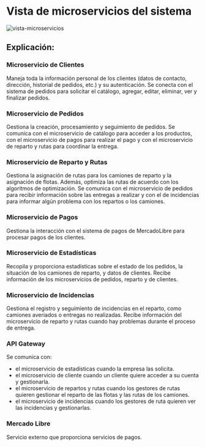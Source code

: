 # Vista de microservicios del sistema

![vista-microservicios](https://github.com/user-attachments/assets/0c0df586-1625-4866-b524-507cfd296df7)

## Explicación:

### Microservicio de Clientes 
Maneja toda la información personal de los clientes (datos de contacto, dirección, historial de pedidos, etc.) y su autenticación. Se conecta con el sistema de pedidos para solicitar el catálogo, agregar, editar, eliminar, ver y finalizar pedidos.

### Microservicio de Pedidos
Gestiona la creación, procesamiento y seguimiento de pedidos. Se comunica con el microservicio de catálogo para acceder a los productos, con el microservicio de pagos para realizar el pago y con el microservicio de reparto y rutas para coordinar la entrega.

### Microservicio de Reparto y Rutas
Gestiona la asignación de rutas para los camiones de reparto y la asignación de flotas. Además, optimiza las rutas de acuerdo con los algoritmos de optimización. Se comunica con el microservicio de pedidos para recibir información sobre las entregas a realizar y con el de incidencias para informar algún problema con los repartos o los camiones.

### Microservicio de Pagos 
Gestiona la interacción con el sistema de pagos de MercadoLibre para procesar pagos de los clientes.

### Microservicio de Estadísticas
Recopila y proporciona estadísticas sobre el estado de los pedidos, la situación de los camiones de reparto, y datos de clientes. Recibe información de los microservicios de pedidos, reparto y de clientes.

### Microservicio de Incidencias
Gestiona el registro y seguimiento de incidencias en el reparto, como camiones averiados o entregas no realizadas. Recibe información del microservicio de reparto y rutas cuando hay problemas durante el proceso de entrega.

### API Gateway 
Se comunica con:
- el microservicio de estadísticas cuando la empresa las solicita.
- el microservicio de cliente  cuando un cliente quiere acceder a su cuenta y gestionarla.
- el microservicio de repartos y rutas cuando los gestores de rutas quieren gestionar el reparto de las flotas y las rutas de los camiones.
- el microservicio de incidencias cuando los gestores de ruta quieren ver las incidencias y gestionarlas.

### Mercado Libre
Servicio externo que proporciona servicios de pagos.
